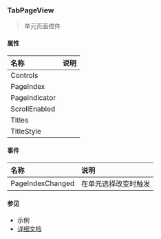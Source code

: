 ### TabPageView
> 单元页面控件

#### 属性
| 名称 | 说明 |
|:---|:---|
| Controls |  |
| PageIndex |  |
| PageIndicator |  |
| ScrollEnabled |  |
| Titles |  |
| TitleStyle |  |

#### 事件
| 名称 | 说明 |
|:---|:---|
| PageIndexChanged | 在单元选择改变时触发 |

#### 参见
* 示例
* [详细文档](https://www.smobiler.com/Help/html/T_Smobiler_Core_Controls_TabPageView.htm)
